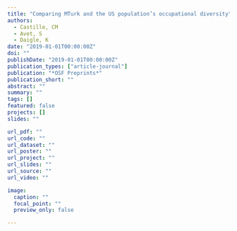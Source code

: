```yaml
---
title: "Comparing MTurk and the US population’s occupational diversity"
authors:
  - Castille, CM
  - Avet, S
  - Daigle, K
date: "2019-01-01T00:00:00Z"
doi: ""
publishDate: "2019-01-01T00:00:00Z"
publication_types: ["article-journal"]
publication: "*OSF Preprints*"
publication_short: ""
abstract: ""
summary: ""
tags: []
featured: false
projects: []
slides: ""

url_pdf: ""
url_code: ""
url_dataset: ""
url_poster: ""
url_project: ""
url_slides: ""
url_source: ""
url_video: ""

image:
  caption: ""
  focal_point: ""
  preview_only: false

---
```

